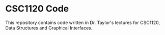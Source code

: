 # CSC1120 Code
This repository contains code written in Dr. Taylor's lectures
for CSC1120, Data Structures and Graphical Interfaces.

